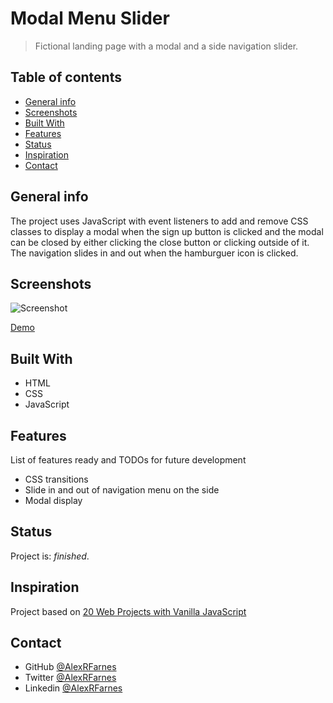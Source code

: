 # Modal Menu Slider

> Fictional landing page with a modal and a side navigation slider.

## Table of contents

- [General info](#general-info)
- [Screenshots](#screenshots)
- [Built With](#built-with)
- [Features](#features)
- [Status](#status)
- [Inspiration](#inspiration)
- [Contact](#contact)

## General info

The project uses JavaScript with event listeners to add and remove CSS classes to display a modal when the sign up button is clicked and the modal can be closed by either clicking the close button or clicking outside of it. The navigation slides in and out when the hamburguer icon is clicked.

## Screenshots

![Screenshot](https://user-images.githubusercontent.com/57517804/114872275-bce7f580-9e2c-11eb-812f-2bb29434daef.png)


[Demo](https://nostalgic-hopper-9862ca.netlify.app)

## Built With

- HTML
- CSS
- JavaScript

## Features

List of features ready and TODOs for future development

- CSS transitions
- Slide in and out of navigation menu on the side
- Modal display

## Status

Project is: _finished_.

## Inspiration

Project based on [20 Web Projects with Vanilla JavaScript](https://www.udemy.com/course/web-projects-with-vanilla-javascript/)

## Contact

- GitHub [@AlexRFarnes](https://github.com/AlexRFarnes)
- Twitter [@AlexRFarnes](https://twitter.com/alexrfarnes)
- Linkedin [@AlexRFarnes](https://www.linkedin.com/in/alexrfarnes/)
